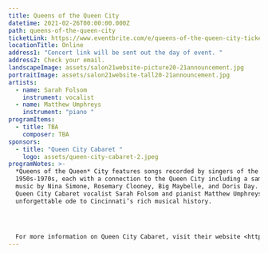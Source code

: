 ```yaml
---
title: Queens of the Queen City
datetime: 2021-02-26T00:00:00.000Z
path: queens-of-the-queen-city
ticketLink: https://www.eventbrite.com/e/queens-of-the-queen-city-tickets-122230880855
locationTitle: Online
address1: "Concert link will be sent out the day of event. "
address2: Check your email.
landscapeImage: assets/salon21website-picture20-21announcement.jpg
portraitImage: assets/salon21website-tall20-21announcement.jpg
artists:
  - name: Sarah Folsom
    instrument: vocalist
  - name: Matthew Umphreys
    instrument: "piano "
programItems:
  - title: TBA
    composer: TBA
sponsors:
  - title: "Queen City Cabaret "
    logo: assets/queen-city-cabaret-2.jpeg
programNotes: >-
  *Queens of the Queen* City features songs recorded by singers of the
  1950s-1970s, each with a connection to the Queen City including a sampling of
  music by Nina Simone, Rosemary Clooney, Big Maybelle, and Doris Day. Join
  Queen City Cabaret vocalist Sarah Folsom and pianist Matthew Umphreys for an
  unforgettable ode to Cincinnati’s rich musical history.




  For more information on Queen City Cabaret, visit their website <https://www.queencitycabaretcincy.com/>
---
```


